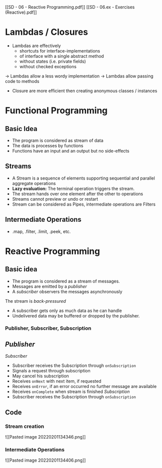 
[[SD - 06 - Reactive Programming.pdf]]
[[SD - 06.ex - Exercises (Reactive).pdf]]

# Lambdas / Closures
- Lambdas are effectively 
	- shortcuts for interface-implementations 
	- of interface with a single abstract method
	- without states (i.e. private fields) 
	- without checked exceptions

-> Lambdas allow a less wordy implementation 
-> Lambdas allow passing code to methods

- Closure are more efficient then creating anonymous classes / instances

# Functional Programming
## Basic Idea
- The program is considered as stream of data
- The data is processes by functions 
- Functions have an input and an output but no side-effects

## Streams
- A Stream is a sequence of elements supporting sequential and parallel aggregate operations
- **Lazy evaluation:** The terminal operation triggers the stream. 
- The stream hands over one element after the other to operations 
- Streams cannot preview or undo or restart
- Stream can be considered as Pipes, intermediate operations are Filters

## Intermediate Operations
- .map, .filter, .limit, .peek, etc.

# Reactive Programming 
## Basic idea
- The program is considered as a stream of messages. 
- Messages are emitted by a *publisher*
- A *subscriber* observers the messages asynchronously

The stream is *back-pressured*
- A subscriber gets only as much data as he can handle
- Undelivered data may be buffered or dropped by the publisher.

### Publisher, Subscriber, Subscription
*Publisher* 
- 
*Subscriber*
- Subscriber receives the Subscription through `onSubscription`
- Signals a request through subscription
- May cancel his subscription
- Receives `onNext` with next item, if requested
- Receives `onError`, if an error occurred no further message are available
- Receives `onComplete` when stream is finished
*Subscription*
- Subscriber receives the Subscription through `onSubscription`

## Code 
### Stream creation 
![[Pasted image 20220201134346.png]]

### Intermediate Operations 
![[Pasted image 20220201134406.png]]

